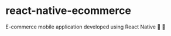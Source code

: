 # react-native-ecommerce
E-commerce mobile application developed using React Native :necktie: :tophat:
